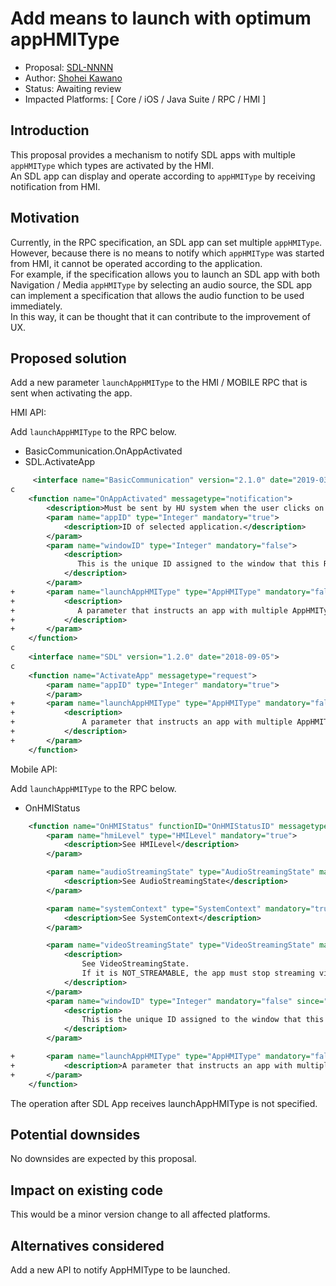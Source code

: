 # Add means to launch with optimum appHMIType

* Proposal: [SDL-NNNN](NNNN-Add-means-to-launch-with-optimum-appHMIType.md)
* Author: [Shohei Kawano](https://github.com/Shohei-Kawano)
* Status: Awaiting review
* Impacted Platforms: [ Core / iOS / Java Suite / RPC / HMI ]

## Introduction

This proposal provides a mechanism to notify SDL apps with multiple `appHMIType` which types are activated by the HMI.  
An SDL app can display and operate according to `appHMIType` by receiving notification from HMI.  


## Motivation

Currently, in the RPC specification, an SDL app can set multiple `appHMIType`.  
However, because there is no means to notify which `appHMIType` was started from HMI, it cannot be operated according to the application.  
For example, if the specification allows you to launch an SDL app with both Navigation / Media `appHMIType` by selecting an audio source, the SDL app can implement a specification that allows the audio function to be used immediately.  
In this way, it can be thought that it can contribute to the improvement of UX.  


## Proposed solution

Add a new parameter `launchAppHMIType` to the HMI / MOBILE RPC that is sent when activating the app.  

HMI API:  

Add `launchAppHMIType` to the RPC below.  
- BasicCommunication.OnAppActivated  
- SDL.ActivateApp  

```xml
     <interface name="BasicCommunication" version="2.1.0" date="2019-03-18">
c
    <function name="OnAppActivated" messagetype="notification">
        <description>Must be sent by HU system when the user clicks on app in the list of registered apps or on soft button with 'STEAL_FOCUS' action.</description>
        <param name="appID" type="Integer" mandatory="true">
            <description>ID of selected application.</description>
        </param>
        <param name="windowID" type="Integer" mandatory="false">
            <description>
               This is the unique ID assigned to the window that this RPC is intended. If this param is not included, it will be assumed that this request is specifically for the main window on the main display. See PredefinedWindows enum.
            </description>
        </param>
+       <param name="launchAppHMIType" type="AppHMIType" mandatory="false">
+           <description>
+              A parameter that instructs an app with multiple AppHMITypes to start with a specific AppHMIType
+           </description>
+       </param>
    </function>
c
    <interface name="SDL" version="1.2.0" date="2018-09-05">
c
    <function name="ActivateApp" messagetype="request">
        <param name="appID" type="Integer" mandatory="true">
        </param>
+       <param name="launchAppHMIType" type="AppHMIType" mandatory="false">
+           <description>
+               A parameter that instructs an app with multiple AppHMITypes to start with a specific AppHMIType
+           </description>
+       </param>
    </function>
```
  
Mobile API:  

Add `launchAppHMIType` to the RPC below.  
- OnHMIStatus  

```xml
    <function name="OnHMIStatus" functionID="OnHMIStatusID" messagetype="notification" since="1.0">
        <param name="hmiLevel" type="HMILevel" mandatory="true">
            <description>See HMILevel</description>
        </param>

        <param name="audioStreamingState" type="AudioStreamingState" mandatory="true">
            <description>See AudioStreamingState</description>
        </param>

        <param name="systemContext" type="SystemContext" mandatory="true">
            <description>See SystemContext</description>
        </param>

        <param name="videoStreamingState" type="VideoStreamingState" mandatory="false" defvalue="STREAMABLE" since="5.0">
            <description>
                See VideoStreamingState.
                If it is NOT_STREAMABLE, the app must stop streaming video to SDL Core(stop service).
            </description>
        </param>
        <param name="windowID" type="Integer" mandatory="false" since="6.0">
            <description>
                This is the unique ID assigned to the window that this RPC is intended. If this param is not included, it will be assumed that this request is specifically for the main window on the main display. See PredefinedWindows enum.
            </description>
        </param>

+       <param name="launchAppHMIType" type="AppHMIType" mandatory="false" since="X.X">
+           <description>A parameter that instructs an app with multiple AppHMITypes to start with a specific AppHMIType</description>
+       </param>
    </function>
```

The operation after SDL App receives launchAppHMIType is not specified.  

## Potential downsides

No downsides are expected by this proposal.  

## Impact on existing code

This would be a minor version change to all affected platforms.  

## Alternatives considered

Add a new API to notify AppHMIType to be launched.  

